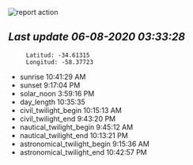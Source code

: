 ![report action](https://github.com/matiasz8/actions-for-reports/workflows/report%20action/badge.svg?branch=develop) 


## *****Last update 06-08-2020 03:33:28*****



		 Latitud: -34.61315
		 Longitud: -58.37723

 - sunrise 	 10:41:29 AM
 - sunset 	 9:17:04 PM
 - solar_noon 	 3:59:16 PM
 - day_length 	 10:35:35
 - civil_twilight_begin 	 10:15:13 AM
 - civil_twilight_end 	 9:43:20 PM
 - nautical_twilight_begin 	 9:45:12 AM
 - nautical_twilight_end 	 10:13:21 PM
 - astronomical_twilight_begin 	 9:15:36 AM
 - astronomical_twilight_end 	 10:42:57 PM
